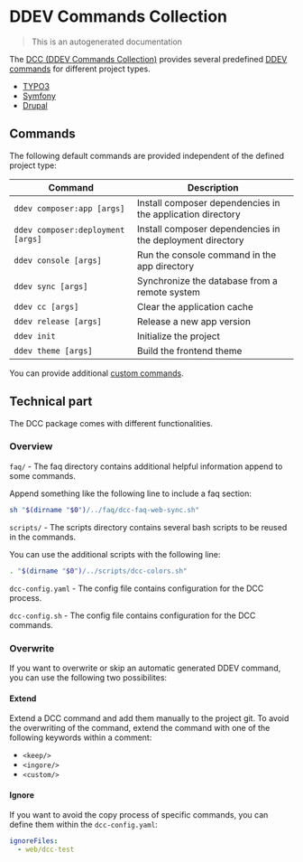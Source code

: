 DDEV Commands Collection
========================

> This is an autogenerated documentation

The [DCC (DDEV Commands Collection)](https://github.com/jackd248/ddev-commands-collection) provides several predefined [DDEV commands](https://ddev.readthedocs.io/en/stable/users/cli-usage/) for different project types.

- [TYPO3](https://github.com/jackd248/ddev-commands-collection/tree/master/src/CommandsCollection/typo3)
- [Symfony](https://github.com/jackd248/ddev-commands-collection/tree/master/src/CommandsCollection/symfony)
- [Drupal](https://github.com/jackd248/ddev-commands-collection/tree/master/src/CommandsCollection/drupal)

## Commands

The following default commands are provided independent of the defined project type:

| Command                           | Description                                                |
|-----------------------------------|------------------------------------------------------------|
| `ddev composer:app [args]`        | Install composer dependencies in the application directory |
| `ddev composer:deployment [args]` | Install composer dependencies in the deployment directory  |
| `ddev console [args]`             | Run the console command in the app directory               |
| `ddev sync [args]`                | Synchronize the database from a remote system              |
| `ddev cc [args]`                  | Clear the application cache                                |
| `ddev release [args]`             | Release a new app version                                  |
| `ddev init`                       | Initialize the project                                     |
| `ddev theme [args]`               | Build the frontend theme                                   |



You can provide additional [custom commands](https://ddev.readthedocs.io/en/stable/users/extend/custom-commands/). 

## Technical part

The DCC package comes with different functionalities.

### Overview

`faq/` - The faq directory contains additional helpful information append to some commands.

Append something like the following line to include a faq section:

```bash
sh "$(dirname "$0")/../faq/dcc-faq-web-sync.sh"
```

`scripts/` - The scripts directory contains several bash scripts to be reused in the commands.

You can use the additional scripts with the following line:

```bash
. "$(dirname "$0")/../scripts/dcc-colors.sh"
```

`dcc-config.yaml` - The config file contains configuration for the DCC process.

`dcc-config.sh` - The config file contains configuration for the DCC commands.

### Overwrite

If you want to overwrite or skip an automatic generated DDEV command, you can use the following two possibilites:

#### Extend

Extend a DCC command and add them manually to the project git. To avoid the overwriting of the command, extend the command with one of the following keywords within a comment:

- `<keep/>`
- `<ingore/>`
- `<custom/>`

#### Ignore

If you want to avoid the copy process of specific commands, you can define them within the `dcc-config.yaml`:

```yaml
ignoreFiles:
  - web/dcc-test
```